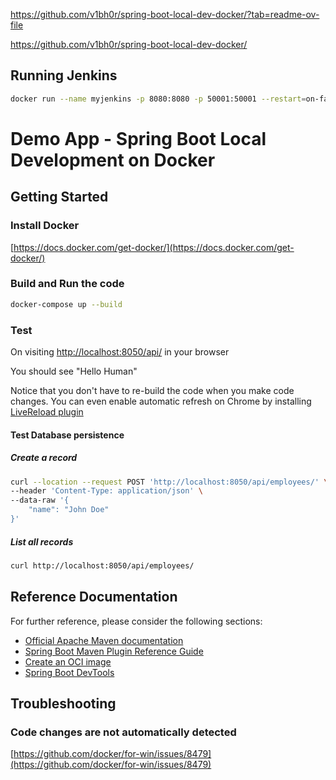 https://github.com/v1bh0r/spring-boot-local-dev-docker/?tab=readme-ov-file

https://github.com/v1bh0r/spring-boot-local-dev-docker/

## Running Jenkins
```bash
docker run --name myjenkins -p 8080:8080 -p 50001:50001 --restart=on-failure --env JENKINS_SLAVE_AGENT_PORT=50001 jenkins/jenkins:lts-jdk17
```

# Demo App - Spring Boot Local Development on Docker

## Getting Started
### Install Docker
[https://docs.docker.com/get-docker/](https://docs.docker.com/get-docker/)

### Build and Run the code
```bash
docker-compose up --build
```

### Test
On visiting [http://localhost:8050/api/](http://localhost:8050/api/) in your browser

You should see "Hello Human"

Notice that you don't have to re-build the code when you make code changes. You can even enable automatic refresh on
Chrome by installing [LiveReload plugin](https://chrome.google.com/webstore/detail/livereload/jnihajbhpnppcggbcgedagnkighmdlei)

#### Test Database persistence
##### Create a record
```bash
curl --location --request POST 'http://localhost:8050/api/employees/' \
--header 'Content-Type: application/json' \
--data-raw '{
    "name": "John Doe"
}'
```
##### List all records
```bash
curl http://localhost:8050/api/employees/
```

## Reference Documentation
For further reference, please consider the following sections:

* [Official Apache Maven documentation](https://maven.apache.org/guides/index.html)
* [Spring Boot Maven Plugin Reference Guide](https://docs.spring.io/spring-boot/docs/2.5.5/maven-plugin/reference/html/)
* [Create an OCI image](https://docs.spring.io/spring-boot/docs/2.5.5/maven-plugin/reference/html/#build-image)
* [Spring Boot DevTools](https://docs.spring.io/spring-boot/docs/2.5.5/reference/htmlsingle/#using-boot-devtools)

## Troubleshooting
### Code changes are not automatically detected
[https://github.com/docker/for-win/issues/8479](https://github.com/docker/for-win/issues/8479)

